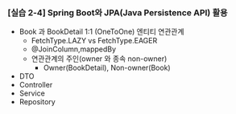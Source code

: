 ### [실습 2-4] Spring Boot와 JPA(Java Persistence API) 활용
* Book 과 BookDetail 1:1 (OneToOne) 엔티티 연관관계
  * FetchType.LAZY vs FetchType.EAGER
  * @JoinColumn,mappedBy
  * 연관관계의 주인(owner 와 종속 non-owner)
    * Owner(BookDetail), Non-owner(Book)
* DTO
* Controller
* Service
* Repository